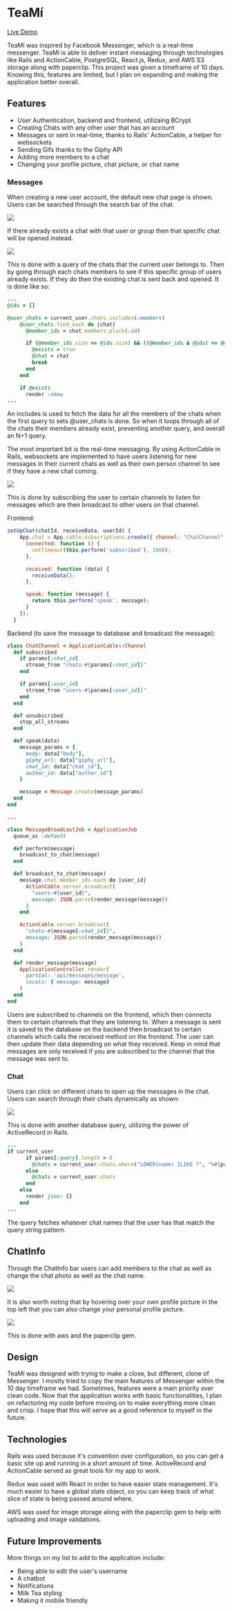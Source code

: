 # TeaMí

[Live Demo](https://tea-mi.herokuapp.com)

TeaMí was inspired by Facebook Messenger, which is a real-time messenger. TeaMí is able to deliver instant messaging through technologies like Rails and ActionCable, PostgreSQL, React.js, Redux, and AWS S3 storage along with paperclip. This project was given a timeframe of 10 days. Knowing this, features are limited, but I plan on expanding and making the application better overall.


## Features
  * User Authentication, backend and frontend, utilizaing BCrypt
  * Creating Chats with any other user that has an account
  * Messages or sent in real-time, thanks to Rails' ActionCable, a helper for websockets
  * Sending Gifs thanks to the Giphy API
  * Adding more members to a chat
  * Changing your profile picture, chat picture, or chat name


### Messages

When creating a new user account, the default new chat page is shown. Users can be searched through the search bar of the chat.

<img src="https://raw.githubusercontent.com/Lawrenccee/TeaMi/master/readme/new_chat.gif">

If there already exists a chat with that user or group then that specific chat will be opened instead.

<img src="https://raw.githubusercontent.com/Lawrenccee/TeaMi/master/readme/existing_chat.gif">

This is done with a query of the chats that the current user belongs to. Then by going through each chats members to see if this specific group of users already exists. If they do then the existing chat is sent back and opened. It is done like so:

```ruby
...
@ids = []

@user_chats = current_user.chats.includes(:members)
    @user_chats.find_each do |chat|
      @member_ids = chat.members.pluck(:id)

      if (@member_ids.size == @ids.size) && ((@member_ids & @ids) == @member_ids)
        @exists = true
        @chat = chat
        break
      end
    end

    if @exists 
      render :show
...
```

An includes is used to fetch the data for all the members of the chats when the first query to sets @user_chats is done. So when it loops through all of the chats their members already exist, preventing another query, and overall an N+1 query.

The most important bit is the real-time messaging. By using ActionCable in Rails, websockets are implemented to have users listening for new messages in their current chats as well as their own person channel to see if they have a new chat coming.

<img src="https://raw.githubusercontent.com/Lawrenccee/TeaMi/master/readme/real_time_message.gif">

This is done by subscribing the user to certain channels to listen for messages which are then broadcast to other users on that channel.

Frontend:
```javascript
setUpChat(chatId, receiveData, userId) {
    App.chat = App.cable.subscriptions.create({ channel: "ChatChannel", chat_id: chatId, user_id: userId }, {
      connected: function () {
        setTimeout(this.perform('subscribed'), 1000);
      },

      received: function (data) {
        receiveData();
      },

      speak: function (message) {
        return this.perform('speak', message);
      }
    });
  }
```

Backend (to save the message to database and broadcast the message):
```ruby
class ChatChannel < ApplicationCable::Channel
  def subscribed
    if params[:chat_id]
      stream_from "chats-#{params[:chat_id]}"
    end

    if params[:user_id]
      stream_from "users-#{params[:user_id]}"
    end      
  end

  def unsubscribed
    stop_all_streams
  end

  def speak(data)
    message_params = {
      body: data["body"],
      giphy_url: data["giphy_url"],
      chat_id: data["chat_id"],
      author_id: data["author_id"]
    }

    message = Message.create(message_params)
  end
end

...

class MessageBroadcastJob < ApplicationJob
  queue_as :default

  def perform(message)
    broadcast_to_chat(message)
  end

  def broadcast_to_chat(message)
    message.chat.member_ids.each do |user_id|
      ActionCable.server.broadcast(
        "users-#{user_id}",
        message: JSON.parse(render_message(message))
      )
    end

    ActionCable.server.broadcast(
      "chats-#{message[:chat_id]}",
      message: JSON.parse(render_message(message))
    )
  end

  def render_message(message)
    ApplicationController.render(
      partial: 'api/messages/message',
      locals: { message: message}
    )
  end
end
```

Users are subscribed to channels on the frontend, which then connects them to certain channels that they are listening to. When a message is sent it is saved to the database on the backend then broadcast to certain channels which calls the received method on the frontend. The user can then update their data depending on what they received. Keep in mind that messages are only received if you are subscribed to the channel that the message was sent to.

### Chat

Users can click on different chats to open up the messages in the chat.
Users can search through their chats dynamically as shown:

<img src="https://raw.githubusercontent.com/Lawrenccee/TeaMi/master/readme/chat_search.gif">

This is done with another database query, utilizing the power of ActiveRecord in Rails.

```ruby
...
if current_user
      if params[:query].length > 0
        @chats = current_user.chats.where("LOWER(name) ILIKE ?", "%#{params[:query]}%")
      else 
        @chats = current_user.chats
      end
    else
      render json: {}
    end
...
```

The query fetches whatever chat names that the user has that match the query string pattern.

## ChatInfo

Through the ChatInfo bar users can add members to the chat as well as change the chat photo as well as the chat name. 

<img src="https://raw.githubusercontent.com/Lawrenccee/TeaMi/master/readme/add_member.gif">

It is also worth noting that by hovering over your own profile picture in the top left that you can also change your personal profile picture.

<img src="https://raw.githubusercontent.com/Lawrenccee/TeaMi/master/readme/change_pic.gif">

This is done with aws and the paperclip gem.

## Design

TeaMí was designed with trying to make a close, but different, clone of Messenger. I mostly tried to copy the main features of Messenger within the 10 day timeframe we had. Sometimes, features were a main priority over clean code. Now that the application works with basic functionalities, I plan on refactoring my code before moving on to make everything more clean and crisp. I hope that this will serve as a good reference to myself in the future.

## Technologies

Rails was used because it's convention over configuration, so you can get a basic site up and running in a short amount of time. ActiveRecord and ActionCable served as great tools for my app to work.

Redux was used with React in order to have easier state management. It's much easier to have a global state object, so you can keep track of what slice of state is being passed around where.

AWS was used for image storage along with the paperclip gem to help with uploading and image validations.

## Future Improvements

More things on my list to add to the application include:
  * Being able to edit the user's username
  * A chatbot
  * Notifications
  * Milk Tea styling
  * Making it mobile friendly